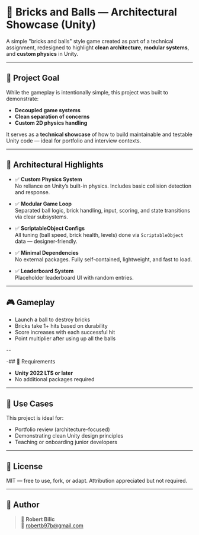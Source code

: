 # 🧱 Bricks and Balls — Architectural Showcase (Unity)

A simple "bricks and balls" style game created as part of a technical assignment, redesigned to highlight **clean architecture**, **modular systems**, and **custom physics** in Unity.

---

## 🎯 Project Goal

While the gameplay is intentionally simple, this project was built to demonstrate:

- **Decoupled game systems**
- **Clean separation of concerns**
- **Custom 2D physics handling**

It serves as a **technical showcase** of how to build maintainable and testable Unity code — ideal for portfolio and interview contexts.

---

## 🧠 Architectural Highlights

- ✅ **Custom Physics System**  
  No reliance on Unity’s built-in physics. Includes basic collision detection and response.

- ✅ **Modular Game Loop**  
  Separated ball logic, brick handling, input, scoring, and state transitions via clear subsystems.

- ✅ **ScriptableObject Configs**  
  All tuning (ball speed, brick health, levels) done via `ScriptableObject` data — designer-friendly.

- ✅ **Minimal Dependencies**  
  No external packages. Fully self-contained, lightweight, and fast to load.

- ✅ **Leaderboard System**  
  Placeholder leaderboard UI with random entries.
  
---

## 🎮 Gameplay

- Launch a ball to destroy bricks
- Bricks take 1+ hits based on durability
- Score increases with each successful hit
- Point multiplier after using up all the balls

--

-## 🧪 Requirements

- **Unity 2022 LTS or later**
- No additional packages required

---

## 🧰 Use Cases

This project is ideal for:

- Portfolio review (architecture-focused)
- Demonstrating clean Unity design principles
- Teaching or onboarding junior developers

---

## 📝 License

MIT — free to use, fork, or adapt. Attribution appreciated but not required.

---

## 🙋 Author

> 👤 **Robert Bilic**  
> 📧 robertb97b@gmail.com

